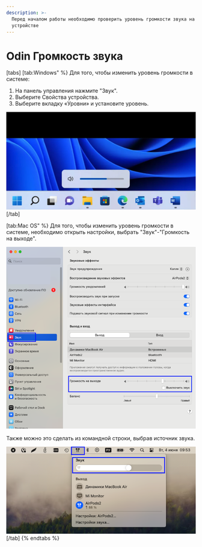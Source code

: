 ```yaml
---
description: >-
  Перед началом работы необходимо проверить уровень громкости звука на
  устройстве
---
```


# Odin Громкость звука



[tabs]
[tab:Windows" %}
Для того, чтобы изменить уровень громкости в системе:

1. На панель управления нажмите "Звук".
2. Выберите Свойства устройства.
3. Выберите вкладку «Уровни» и установите уровень.

![](<../.gitbook/assets/image (262).png>)
[/tab]

[tab:Mac OS" %}
Для того, чтобы изменить уровень громкости в системе, необходимо открыть настройки, выбрать "Звук"-"Громкость на выходе".

![](<../.gitbook/assets/image (260).png>)

Также можно это сделать из командной строки, выбрав источник звука.&#x20;

![](<../.gitbook/assets/image (261).png>)
[/tab]
{% endtabs %}
